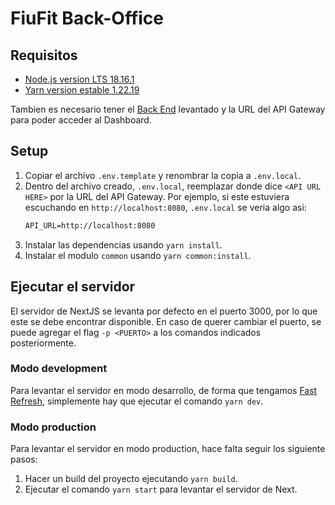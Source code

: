 # FiuFit Back-Office

## Requisitos
* [Node.js version LTS 18.16.1](https://nodejs.org/en/download) 
* [Yarn version estable 1.22.19](https://github.com/yarnpkg/yarn/releases/tag/v1.22.19)

Tambien es necesario tener el [Back End](https://github.com/Fiu-Fit/Back) levantado y la URL del API Gateway para poder acceder al Dashboard.

## Setup

1. Copiar el archivo `.env.template` y renombrar la copia a `.env.local`.
2. Dentro del archivo creado, `.env.local`, reemplazar donde dice `<API URL HERE>` por la URL del API Gateway. Por ejemplo, si este estuviera escuchando en `http://localhost:8080`, `.env.local` se veria algo asi:
   ```txt
   API_URL=http://localhost:8080
   ```
3. Instalar las dependencias usando `yarn install`.
4. Instalar el modulo `common` usando `yarn common:install`.


## Ejecutar el servidor
El servidor de NextJS se levanta por defecto en el puerto 3000, por lo que este se debe encontrar disponible. En caso de querer cambiar el puerto, se puede agregar el flag `-p <PUERTO>` a los comandos indicados posteriormente.

### Modo development
Para levantar el servidor en modo desarrollo, de forma que tengamos [Fast Refresh](https://nextjs.org/docs/architecture/fast-refresh), simplemente hay que ejecutar el comando `yarn dev`.

### Modo production
Para levantar el servidor en modo production, hace falta seguir los siguiente pasos:
1. Hacer un build del proyecto ejecutando `yarn build`.
2. Ejecutar el comando `yarn start` para levantar el servidor de Next.